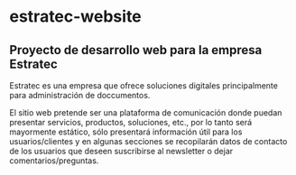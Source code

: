 # estratec-website

## Proyecto de desarrollo web para la  empresa Estratec

Estratec es una empresa que ofrece soluciones digitales principalmente para administración de doccumentos.

El sitio web pretende ser una plataforma de comunicación donde puedan presentar servicios, productos, soluciones, etc., por lo tanto será mayormente estático, sólo presentará información útil para los usuarios/clientes y en algunas secciones se recopilarán datos de contacto de los usuarios que deseen suscribirse al newsletter o dejar comentarios/preguntas.